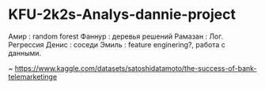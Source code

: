 # KFU-2k2s-Analys-dannie-project

Амир : random forest
Фаннур : деревья решений
Рамазан : Лог. Регрессия
Денис : соседи
Эмиль : feature enginering?, работа с данными.

~ https://www.kaggle.com/datasets/satoshidatamoto/the-success-of-bank-telemarketinge
